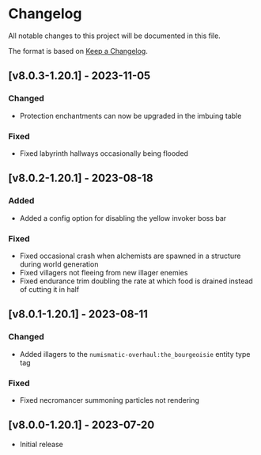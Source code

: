 # Changelog
All notable changes to this project will be documented in this file.

The format is based on [Keep a Changelog].

## [v8.0.3-1.20.1] - 2023-11-05
### Changed
- Protection enchantments can now be upgraded in the imbuing table
### Fixed
- Fixed labyrinth hallways occasionally being flooded

## [v8.0.2-1.20.1] - 2023-08-18
### Added
- Added a config option for disabling the yellow invoker boss bar
### Fixed
- Fixed occasional crash when alchemists are spawned in a structure during world generation
- Fixed villagers not fleeing from new illager enemies
- Fixed endurance trim doubling the rate at which food is drained instead of cutting it in half

## [v8.0.1-1.20.1] - 2023-08-11
### Changed
- Added illagers to the `numismatic-overhaul:the_bourgeoisie` entity type tag
### Fixed
- Fixed necromancer summoning particles not rendering

## [v8.0.0-1.20.1] - 2023-07-20
- Initial release

[Keep a Changelog]: https://keepachangelog.com/en/1.0.0/
